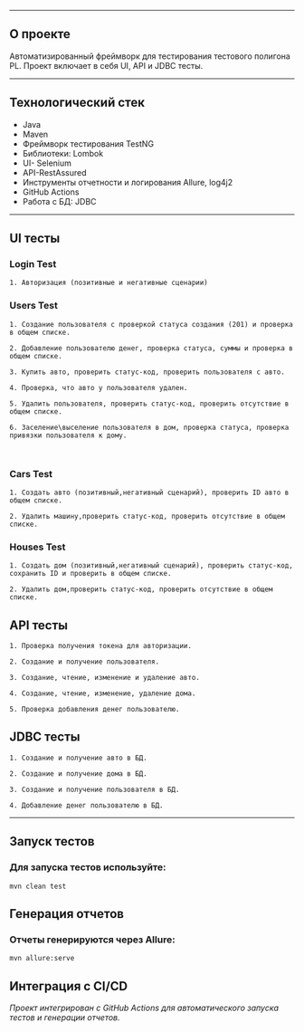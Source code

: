 ___
## О проекте
Автоматизированный фреймворк для тестирования тестового полигона PL. Проект включает в себя UI, API и JDBC тесты.
___
## Технологический стек
* Java
* Maven
* Фреймворк тестирования TestNG
* Библиотеки: Lombok
* UI- Selenium
* API-RestAssured
* Инструменты отчетности и логирования Allure, log4j2
* GitHub Actions
* Работа с БД: JDBC
___
## UI тесты
### Login Test
```
1. Авторизация (позитивные и негативные сценарии)

```
### Users Test
```
1. Создание пользователя с проверкой статуса создания (201) и проверка в общем списке.

2. Добавление пользователю денег, проверка статуса, суммы и проверка в общем списке.

3. Купить авто, проверить статус-код, проверить пользователя с авто.

4. Проверка, что авто у пользователя удален.

5. Удалить пользователя, проверить статус-код, проверить отсутствие в общем списке.

6. Заселение\выселение пользователя в дом, проверка статуса, проверка привязки пользователя к дому.



```
### Cars Test
```
1. Создать авто (позитивный,негативный сценарий), проверить ID авто в общем списке.

2. Удалить машину,проверить статус-код, проверить отсутствие в общем списке.

```
### Houses Test
```
1. Создать дом (позитивный,негативный сценарий), проверить статус-код, сохранить ID и проверить в общем списке.

2. Удалить дом,проверить статус-код, проверить отсутствие в общем списке.

```
## API тесты
```
1. Проверка получения токена для авторизации.

2. Создание и получение пользователя.

3. Создание, чтение, изменение и удаление авто.

4. Создание, чтение, изменение, удаление дома.

5. Проверка добавления денег пользователю.

```
## JDBC тесты
```
1. Создание и получение авто в БД.

2. Создание и получение дома в БД.

3. Создание и получение пользователя в БД.

4. Добавление денег пользователю в БД.

```
___
## Запуск тестов
### Для запуска тестов используйте:
``` mvn clean test ```

## Генерация отчетов
### Отчеты генерируются через Allure:
``` mvn allure:serve ```

## Интеграция с CI/CD
*Проект интегрирован с GitHub Actions для автоматического запуска тестов и генерации отчетов.*
